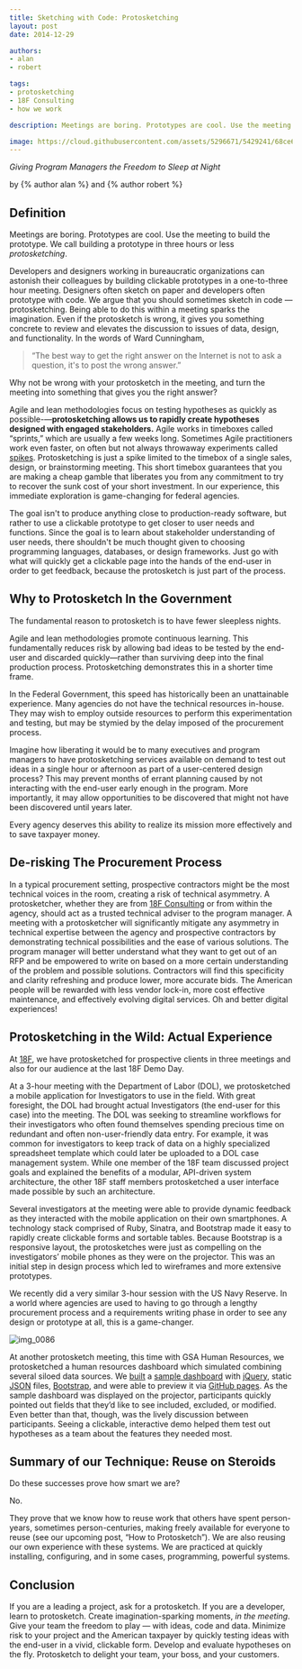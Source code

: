 ```yaml
---
title: Sketching with Code: Protosketching
layout: post
date: 2014-12-29

authors:
- alan
- robert

tags:
- protosketching
- 18F Consulting
- how we work

description: Meetings are boring. Prototypes are cool. Use the meeting to build the prototype. We call building a prototype in three hours or less "protosketching."

image: https://cloud.githubusercontent.com/assets/5296671/5429241/68ce640c-83b2-11e4-8f5b-533baca8d737.jpg
---
```

*Giving Program Managers the Freedom to Sleep at Night*

<p class="authors">
by {% author alan %} and {% author robert %}
</p>

## Definition
Meetings are boring. Prototypes are cool. Use the meeting to build the prototype. We call building a prototype in three hours or less *protosketching*.

<!-- more -->

Developers and designers working in bureaucratic organizations can astonish their colleagues by building clickable prototypes in a one-to-three hour meeting. Designers often sketch on paper and developers often prototype with code. We argue that you should sometimes sketch in code — protosketching. Being able to do this within a meeting sparks the imagination. Even if the protosketch is wrong, it gives you something concrete to review and elevates the discussion to issues of data, design, and functionality. In the words of Ward Cunningham,

> “The best way to get the right answer on the Internet is not to ask a question, it's to post the wrong answer.”

Why not be wrong with your protosketch in the meeting, and turn the meeting into something that gives you the right answer?

Agile and lean methodologies focus on testing hypotheses as quickly as possible-—**protosketching allows us to rapidly create hypotheses designed with engaged stakeholders.** Agile works in timeboxes called “sprints,” which are usually a few weeks long.  Sometimes Agile practitioners work even faster, on often but not always throwaway experiments called [spikes](http://www.extremeprogramming.org/rules/spike.html).  Protosketching is just a spike limited to the timebox of a single sales, design, or brainstorming meeting. This short timebox guarantees that you are making a cheap gamble that liberates you from any commitment to try to recover the sunk cost of your short investment. In our experience, this immediate exploration is game-changing for federal agencies.

The goal isn't to produce anything close to production-ready software, but rather to use a clickable prototype to get closer to user needs and functions. Since the goal is to learn about stakeholder understanding of user needs, there shouldn't be much thought given to choosing programming languages, databases, or design frameworks. Just go with what will quickly get a clickable page into the hands of the end-user in order to get feedback, because the protosketch is just part of the process.

## Why to Protosketch In the Government

The fundamental reason to protosketch is to have fewer sleepless nights.

Agile and lean methodologies promote continuous learning. This fundamentally reduces risk by allowing bad ideas to be tested by the end-user and discarded quickly—rather than surviving deep into the final production process. Protosketching demonstrates this in a shorter time frame.

In the Federal Government, this speed has historically been an unattainable experience. Many agencies do not have the technical resources in-house. They may wish to employ outside resources to perform this experimentation and testing, but may be stymied by the delay imposed of the procurement process.

Imagine how liberating it would be to many executives and program managers to have protosketching services available on demand to test out ideas in a single hour or afternoon as part of a user-centered design process? This may prevent months of errant planning caused by not interacting with the end-user early enough in the program. More importantly, it may allow opportunities to be discovered that might not have been discovered until years later.

Every agency deserves this ability to realize its mission more effectively and to save taxpayer money.

## De-risking The Procurement Process

In a typical procurement setting, prospective contractors might be the most technical voices in the room, creating a risk of technical asymmetry. A protosketcher, whether they are from [18F Consulting](https://18f.github.io/consulting) or from within the agency, should act as a trusted technical adviser to the program manager. A meeting with a protosketcher will significantly mitigate any asymmetry in technical expertise between the agency and prospective contractors by demonstrating technical possibilities and the ease of various solutions. The program manager will better understand what they want to get out of an RFP and be empowered to write on based on a more certain understanding of the problem and possible solutions. Contractors will find this specificity and clarity refreshing and produce lower, more accurate bids. The American people will be rewarded with less vendor lock-in, more cost effective maintenance, and effectively evolving digital services. Oh and better digital experiences!

## Protosketching in the Wild: Actual Experience

At [18F](https://18f.gsa.gov/), we have protosketched for prospective clients in three meetings and also for our audience at the last 18F Demo Day.

At a 3-hour meeting with the Department of Labor (DOL), we protosketched a mobile application for Investigators to use in the field. With great foresight, the DOL had brought actual Investigators (the end-user for this case) into the meeting. The DOL was seeking to streamline workflows for their investigators who often found themselves spending precious time on redundant and often non-user-friendly data entry. For example, it was common for investigators to keep track of data on a highly specialized spreadsheet template which could later be uploaded to a DOL case management system. While one member of the 18F team discussed project goals and explained the benefits of a modular, API-driven system architecture, the other 18F staff members protosketched a user interface made possible by such an architecture.

Several investigators at the meeting were able to provide dynamic feedback as they interacted with the mobile application on their own smartphones. A technology stack comprised of Ruby, Sinatra, and Bootstrap made it easy to rapidly create clickable forms and sortable tables. Because Bootstrap is a responsive layout, the protosketches were just as compelling on the investigators’ mobile phones as they were on the projector. This was an initial step in design process which led to wireframes and more extensive prototypes.

We recently did a very similar 3-hour session with the US Navy Reserve. In a world where agencies are used to having to go through a lengthy procurement process and a requirements writing phase in order to see any design or prototype at all, this is a game-changer.

![img_0086](https://cloud.githubusercontent.com/assets/5296671/5429241/68ce640c-83b2-11e4-8f5b-533baca8d737.jpg)

At another protosketch meeting, this time with GSA Human Resources, we protosketched a human resources dashboard which simulated combining several siloed data sources. We [built](https://github.com/18F/aaa-exp-proto1) a [sample dashboard](https://18f.github.io/aaa-exp-proto1/) with [jQuery](http://jquery.com/), static [JSON](http://www.json.org/)  files, [Bootstrap](http://getbootstrap.com/), and were able to preview it via [GitHub pages](https://pages.github.com/). As the sample dashboard was displayed on the projector, participants quickly pointed out fields that they’d like to see included, excluded, or modified. Even better than that, though, was the lively discussion between participants. Seeing a clickable, interactive demo helped them test out hypotheses as a team about the features they needed most. 


## Summary of our Technique: Reuse on Steroids

Do these successes prove how smart we are?

No.

They prove that we know how to reuse work that others have spent person-years, sometimes person-centuries, making freely available for everyone to reuse (see our upcoming post, “How to Protosketch”). We are also reusing our own experience with these systems. We are practiced at quickly installing, configuring, and in some cases, programming, powerful systems.

## Conclusion

If you are a leading a project, ask for a protosketch. If you are a developer, learn to protosketch. Create imagination-sparking moments, *in the meeting*. Give your team the freedom to play — with ideas, code and data.  Minimize risk to your project and the American taxpayer by quickly testing ideas with the end-user in a vivid, clickable form. Develop and evaluate hypotheses on the fly. Protosketch to delight your team, your boss, and your customers.


